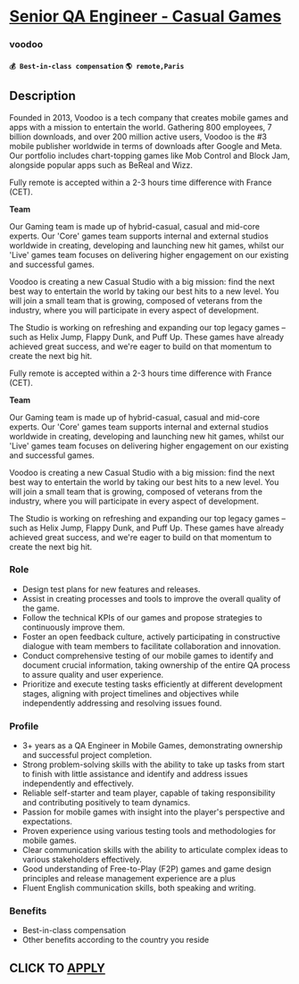 # [Senior QA Engineer - Casual Games](https://www.remotewlb.com/apply/senior-qa-engineer-casual-games)  
### voodoo  
#### `💰 Best-in-class compensation` `🌎 remote,Paris`  

## Description

Founded in 2013, Voodoo is a tech company that creates mobile games and apps with a mission to entertain the world. Gathering 800 employees, 7 billion downloads, and over 200 million active users, Voodoo is the #3 mobile publisher worldwide in terms of downloads after Google and Meta. Our portfolio includes chart-topping games like Mob Control and Block Jam, alongside popular apps such as BeReal and Wizz.

  

Fully remote is accepted within a 2-3 hours time difference with France (CET).

  

**Team**

  

Our Gaming team is made up of hybrid-casual, casual and mid-core experts. Our 'Core' games team supports internal and external studios worldwide in creating, developing and launching new hit games, whilst our 'Live' games team focuses on delivering higher engagement on our existing and successful games.

  

Voodoo is creating a new Casual Studio with a big mission: find the next best way to entertain the world by taking our best hits to a new level. You will join a small team that is growing, composed of veterans from the industry, where you will participate in every aspect of development.

  

The Studio is working on refreshing and expanding our top legacy games – such as Helix Jump, Flappy Dunk, and Puff Up. These games have already achieved great success, and we're eager to build on that momentum to create the next big hit.

  

  

Fully remote is accepted within a 2-3 hours time difference with France (CET).

  

**Team**

  

Our Gaming team is made up of hybrid-casual, casual and mid-core experts. Our 'Core' games team supports internal and external studios worldwide in creating, developing and launching new hit games, whilst our 'Live' games team focuses on delivering higher engagement on our existing and successful games.

  

Voodoo is creating a new Casual Studio with a big mission: find the next best way to entertain the world by taking our best hits to a new level. You will join a small team that is growing, composed of veterans from the industry, where you will participate in every aspect of development.

  

The Studio is working on refreshing and expanding our top legacy games – such as Helix Jump, Flappy Dunk, and Puff Up. These games have already achieved great success, and we're eager to build on that momentum to create the next big hit.

  

  

### Role

* Design test plans for new features and releases.
* Assist in creating processes and tools to improve the overall quality of the game.
* Follow the technical KPIs of our games and propose strategies to continuously improve them.
* Foster an open feedback culture, actively participating in constructive dialogue with team members to facilitate collaboration and innovation.
* Conduct comprehensive testing of our mobile games to identify and document crucial information, taking ownership of the entire QA process to assure quality and user experience.
* Prioritize and execute testing tasks efficiently at different development stages, aligning with project timelines and objectives while independently addressing and resolving issues found.

  

### Profile

* 3+ years as a QA Engineer in Mobile Games, demonstrating ownership and successful project completion.
* Strong problem-solving skills with the ability to take up tasks from start to finish with little assistance and identify and address issues independently and effectively.
* Reliable self-starter and team player, capable of taking responsibility and contributing positively to team dynamics.
* Passion for mobile games with insight into the player's perspective and expectations.
* Proven experience using various testing tools and methodologies for mobile games.
* Clear communication skills with the ability to articulate complex ideas to various stakeholders effectively.
* Good understanding of Free-to-Play (F2P) games and game design principles and release management experience are a plus
* Fluent English communication skills, both speaking and writing.

  

### Benefits

* Best-in-class compensation
* Other benefits according to the country you reside

  

  
## CLICK TO [APPLY](https://www.remotewlb.com/apply/senior-qa-engineer-casual-games)

